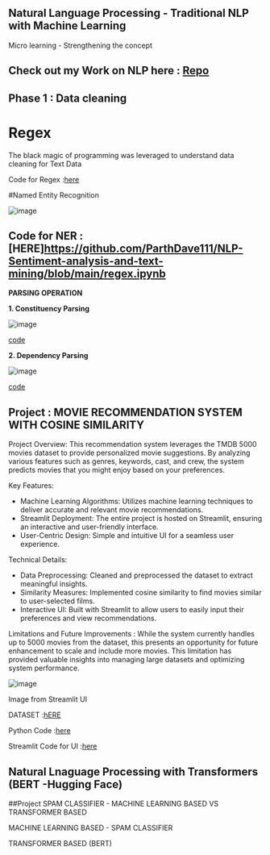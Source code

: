 ## Natural Language Processing - Traditional NLP with Machine Learning 

Micro learning - Strengthening the concept

## Check out my Work on NLP here : [Repo](https://github.com/ParthDave111/NLP-Sentiment-analysis-and-text-mining)

## Phase 1 : Data cleaning 

# Regex 
The black magic of programming was leveraged to understand data cleaning for Text Data 

Code for Regex :[here](https://github.com/ParthDave111/NLP-Sentiment-analysis-and-text-mining/blob/main/regex.ipynb)


#Named Entity Recognition 

![image](https://github.com/ParthDave111/ParthDave111.github.io/assets/123885634/6d320667-c201-46ed-8170-f4e53a3ee397)


Code for NER :[HERE]https://github.com/ParthDave111/NLP-Sentiment-analysis-and-text-mining/blob/main/regex.ipynb
---------------------------------------------------------------------------------------------------------------------------------------------------------------------------------------------------------
**PARSING OPERATION**

**1. Constituency Parsing**

![image](https://github.com/ParthDave111/ParthDave111.github.io/assets/123885634/628e68a3-d340-4628-9e24-3cee2436ae48)

[code](https://github.com/ParthDave111/NLP-Sentiment-analysis-and-text-mining/blob/main/constituency_parser_ipynb_txt.ipynb)

**2. Dependency Parsing**

![image](https://github.com/ParthDave111/ParthDave111.github.io/assets/123885634/e1d3c9f4-6e1f-498f-ac12-717db4cc3eca)

[code](https://github.com/ParthDave111/NLP-Sentiment-analysis-and-text-mining/blob/main/Dependency_paripynb_ipynb_txt.ipynb)



## Project : MOVIE RECOMMENDATION SYSTEM WITH COSINE SIMILARITY 

Project Overview:
This recommendation system leverages the TMDB 5000 movies dataset to provide personalized movie suggestions. By analyzing various features such as genres, keywords, cast, and crew, the system predicts movies that you might enjoy based on your preferences.

Key Features:
- Machine Learning Algorithms: Utilizes machine learning techniques to deliver accurate and relevant movie recommendations.
- Streamlit Deployment: The entire project is hosted on Streamlit, ensuring an interactive and user-friendly interface.
- User-Centric Design: Simple and intuitive UI for a seamless user experience.

Technical Details:
- Data Preprocessing: Cleaned and preprocessed the dataset to extract meaningful insights.
- Similarity Measures: Implemented cosine similarity to find movies similar to user-selected films.
- Interactive UI: Built with Streamlit to allow users to easily input their preferences and view recommendations.
  
Limitations and Future Improvements :
While the system currently handles up to 5000 movies from the dataset, this presents an opportunity for future enhancement to scale and include more movies. This limitation has provided valuable insights into managing large datasets and optimizing system performance.

![image](https://github.com/ParthDave111/ParthDave111.github.io/assets/123885634/ff4a21a2-1756-4ba4-9da4-9b47532e1931)

Image from Streamlit UI 

DATASET :[hERE](https://www.kaggle.com/datasets/tmdb/tmdb-movie-metadata)

Python Code :[here](https://github.com/ParthDave111/Movie-predictions--Cosine-Similarity/blob/main/movie_recommendation.ipynb)

Streamlit Code for UI :[here](https://github.com/ParthDave111/Movie-predictions--Cosine-Similarity/blob/main/ui.py)

## Natural Lnaguage Processing with Transformers (BERT -Hugging Face)

##Project SPAM CLASSIFIER - MACHINE LEARNING BASED VS TRANSFORMER BASED 

MACHINE LEARNING BASED - SPAM CLASSIFIER 

TRANSFORMER BASED (BERT) 
